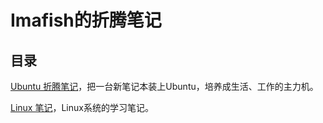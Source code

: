 # Imafish的折腾笔记


## 目录
[Ubuntu 折腾笔记](ubuntu/index)，把一台新笔记本装上Ubuntu，培养成生活、工作的主力机。

[Linux 笔记](linux/index)，Linux系统的学习笔记。
